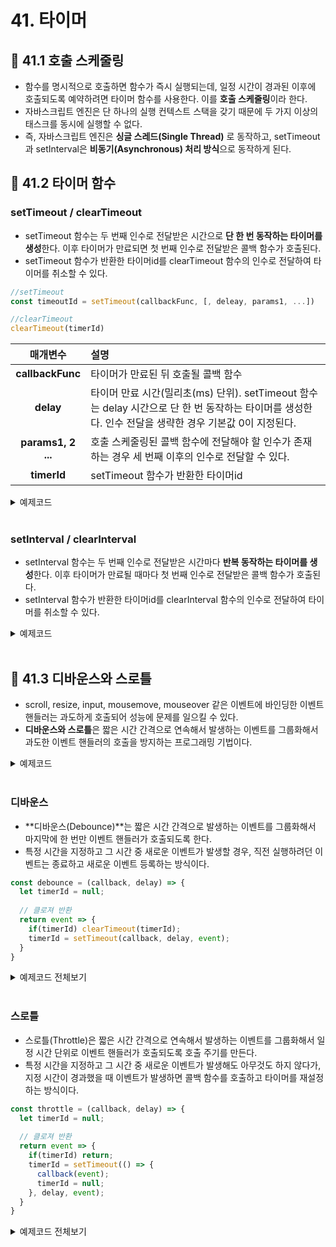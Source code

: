 # 41. 타이머

## 📌 41.1 호출 스케줄링

- 함수를 명시적으로 호출하면 함수가 즉시 실행되는데, 일정 시간이 경과된 이후에 호출되도록 예약하려면 타이머 함수를 사용한다. 이를 **호출 스케줄링**이라 한다.
- 자바스크립트 엔진은 단 하나의 실행 컨텍스트 스택을 갖기 때문에 두 가지 이상의 태스크를 동시에 실행할 수 없다. 
- 즉, 자바스크립트 엔진은 **싱글 스레드(Single Thread)** 로 동작하고, setTimeout과 setInterval은 **비동기(Asynchronous) 처리 방식**으로 동작하게 된다.

## 📌 41.2 타이머 함수

### setTimeout / clearTimeout
- setTimeout 함수는 두 번째 인수로 전달받은 시간으로 **단 한 번 동작하는 타이머를 생성**한다. 이후 타이머가 만료되면 첫 번째 인수로 전달받은 콜백 함수가 호출된다.
- setTimeout 함수가 반환한 타이머id를 clearTimeout 함수의 인수로 전달하여 타이머를 취소할 수 있다.
```js
//setTimeout
const timeoutId = setTimeout(callbackFunc, [, deleay, params1, ...])

//clearTimeout
clearTimeout(timerId)
```

  |매개변수|설명|
  |:---:|:---|
  |**callbackFunc**|타이머가 만료된 뒤 호출될 콜백 함수|
  |**delay**|타이머 만료 시간(밀리초(ms) 단위). setTimeout 함수는 delay 시간으로 단 한 번 동작하는 타이머를 생성한다. 인수 전달을 생략한 경우 기본값 0이 지정된다.|
  |**params1, 2 ...**|호출 스케줄링된 콜백 함수에 전달해야 할 인수가 존재하는 경우 세 번째 이후의 인수로 전달할 수 있다.|
  |**timerId**|setTimeout 함수가 반환한 타이머id|  

  <details>
<summary>예제코드</summary>
<div markdown="1">

```js
// 1초(1000ms) 후 타이머가 만료되면 콜백 함수가 호출된다.
setTimeout(() => console.log('Hi!'), 1000);

// 1초(1000ms) 후 타이머가 만료되면 콜백 함수가 호출된다.
// 이때 콜백 함수에 'Lee'가 인수로 전달된다.
setTimeout(name => console.log(`Hi! ${name}.`), 1000, 'Lee');

// 두 번째 인수(delay)를 생략하면 기본값 0이 지정된다.
setTimeout(() => console.log('Hello!'));
```

```js
// 1초(1000ms) 후 타이머가 만료되면 콜백 함수가 호출된다.
// setTimeout 함수는 생성된 타이머를 식별할 수 있는 고유한 타이머 id를 반환한다.
const timerId = setTimeout(() => console.log('Hi!'), 1000);

// setTimeout 함수가 반환한 타이머 id를 clearTimeout 함수의 인수로 전달하여 타이머를
// 취소한다. 타이머가 취소되면 setTimeout 함수의 콜백 함수가 실행되지 않는다.
clearTimeout(timerId);
```

</div>
</details></br>

### setInterval / clearInterval
- setInterval 함수는 두 번째 인수로 전달받은 시간마다 **반복 동작하는 타이머를 생성**한다. 이후 타이머가 만료될 때마다 첫 번째 인수로 전달받은 콜백 함수가 호출된다.
- setInterval 함수가 반환한 타이머id를 clearInterval 함수의 인수로 전달하여 타이머를 취소할 수 있다.

<details>
<summary>예제코드</summary>
<div markdown="1">

```js
let count = 1;

// 1초(1000ms) 후 타이머가 만료될 때마다 콜백 함수가 호출된다.
// setInterval 함수는 생성된 타이머를 식별할 수 있는 고유한 타이머 id를 반환한다.
const timeoutId = setInterval(() => {
  console.log(count); // 1 2 3 4 5
  // count가 5이면 setInterval 함수가 반환한 타이머 id를 clearInterval 함수의
  // 인수로 전달하여 타이머를 취소한다. 타이머가 취소되면 setInterval 함수의 콜백 함수가
  // 실행되지 않는다.
  if (count++ === 5) clearInterval(timeoutId);
}, 1000);
```

</div>
</details></br>

## 📌 41.3 디바운스와 스로틀
- scroll, resize, input, mousemove, mouseover 같은 이벤트에 바인딩한 이벤트 핸들러는 과도하게 호출되어 성능에 문제를 일으킬 수 있다.
- **디바운스와 스로틀**은 짧은 시간 간격으로 연속해서 발생하는 이벤트를 그룹화해서 과도한 이벤트 핸들러의 호출을 방지하는 프로그래밍 기법이다.

<details>
<summary>예제코드</summary>
<div markdown="1">

```html
<!DOCTYPE html>
<html>
<body>
  <button>click me</button>
  <pre>일반 클릭 이벤트 카운터    <span class="normal-msg">0</span></pre>
  <pre>디바운스 클릭 이벤트 카운터 <span class="debounce-msg">0</span></pre>
  <pre>스로틀 클릭 이벤트 카운터   <span class="throttle-msg">0</span></pre>
  <script>
    const $button = document.querySelector('button');
    const $normalMsg = document.querySelector('.normal-msg');
    const $debounceMsg = document.querySelector('.debounce-msg');
    const $throttleMsg = document.querySelector('.throttle-msg');

    const debounce = (callback, delay) => {
      let timerId;
      return (...args) => {
        if (timerId) clearTimeout(timerId);
        timerId = setTimeout(callback, delay, ...args);
      };
    };

    const throttle = (callback, delay) => {
      let timerId;
      return (...args) => {
        if (timerId) return;
        timerId = setTimeout(() => {
          callback(...args);
          timerId = null;
        }, delay);
      };
    };

    $button.addEventListener('click', () => {
      $normalMsg.textContent = +$normalMsg.textContent + 1;
    });

    $button.addEventListener('click', debounce(() => {
      $debounceMsg.textContent = +$debounceMsg.textContent + 1;
    }, 500));

    $button.addEventListener('click', throttle(() => {
      $throttleMsg.textContent = +$throttleMsg.textContent + 1;
    }, 500));
  </script>
</body>
</html>
```

위 코드를 20번 연속으로 클릭하면, 다음과 같은 결과를 얻을 수 있다. <br/>
일반 클릭 이벤트 카운터 -> 20 <br/>
디바운스 클릭 이벤트 카운터 -> 1 <br/>
스로틀 클릭 이벤트 카운터 -> 6 <br/>

</div>
</details></br>


### 디바운스
- **디바운스(Debounce)**는 짧은 시간 간격으로 발생하는 이벤트를 그룹화해서 마지막에 한 번만 이벤트 핸들러가 호출되도록 한다.
- 특정 시간을 지정하고 그 시간 중 새로운 이벤트가 발생할 경우, 직전 실행하려던 이벤트는 종료하고 새로운 이벤트 등록하는 방식이다.
```js
const debounce = (callback, delay) => {
  let timerId = null;
  
  // 클로져 반환
  return event => {
    if(timerId)	clearTimeout(timerId);
    timerId = setTimeout(callback, delay, event);
  }
}
```

<details>
<summary>예제코드 전체보기</summary>
<div markdown="1">

```html
<!DOCTYPE html>
<html>
<body>
  <input type="text">
  <div class="msg"></div>
  <script>
    const $input = document.querySelector('input');
    const $msg = document.querySelector('.msg');

    const debounce = (callback, delay) => {
      let timerId;
      // debounce 함수는 timerId를 기억하는 클로저를 반환한다.
      return (...args) => {
        // delay가 경과하기 이전에 이벤트가 발생하면 이전 타이머를 취소하고
        // 새로운 타이머를 재설정한다.
        // 따라서 delay보다 짧은 간격으로 이벤트가 발생하면 callback은 호출되지 않는다.
        if (timerId) clearTimeout(timerId);
        timerId = setTimeout(callback, delay, ...args);
      };
    };

    // debounce 함수가 반환하는 클로저가 이벤트 핸들러로 등록된다.
    // 300ms보다 짧은 간격으로 input 이벤트가 발생하면 debounce 함수의 콜백 함수는
    // 호출되지 않다가 300ms 동안 input 이벤트가 더 이상 발생하면 한 번만 호출된다.
    $input.oninput = debounce(e => {
      $msg.textContent = e.target.value;
    }, 300);
  </script>
</body>
</html>
```

</div>
</details></br>

### 스로틀
- 스로틀(Throttle)은 짧은 시간 간격으로 연속해서 발생하는 이벤트를 그룹화해서 일정 시간 단위로 이벤트 핸들러가 호출되도록 호출 주기를 만든다.
- 특정 시간을 지정하고 그 시간 중 새로운 이벤트가 발생해도 아무것도 하지 않다가, 지정 시간이 경과했을 때 이벤트가 발생하면 콜백 함수를 호출하고 타이머를 재설정하는 방식이다.

```js
const throttle = (callback, delay) => {
  let timerId = null;
  
  // 클로져 반환
  return event => {
    if(timerId)	return;
    timerId = setTimeout(() => {
      callback(event);
      timerId = null;
    }, delay, event);
  }
}
```
<details>
<summary>예제코드 전체보기</summary>
<div markdown="1">

```html
<!DOCTYPE html>
<html>
<head>
  <style>
    .container {
      width: 300px;
      height: 300px;
      background-color: rebeccapurple;
      overflow: scroll;
    }

    .content {
      width: 300px;
      height: 1000vh;
    }
  </style>
</head>
<body>
  <div class="container">
    <div class="content"></div>
  </div>
  <div>
    일반 이벤트 핸들러가 scroll 이벤트를 처리한 횟수:
    <span class="normal-count">0</span>
  </div>
  <div>
    스로틀 이벤트 핸들러가 scroll 이벤트를 처리한 횟수:
    <span class="throttle-count">0</span>
  </div>

  <script>
    const $container = document.querySelector('.container');
    const $normalCount = document.querySelector('.normal-count');
    const $throttleCount = document.querySelector('.throttle-count');

    const throttle = (callback, delay) => {
      let timerId;
      // throttle 함수는 timerId를 기억하는 클로저를 반환한다.
      return (...args) => {
        // delay가 경과하기 이전에 이벤트가 발생하면 아무것도 하지 않다가
        // delay가 경과했을 때 이벤트가 발생하면 새로운 타이머를 재설정한다.
        // 따라서 delay 간격으로 callback이 호출된다.
        if (timerId) return;
        timerId = setTimeout(() => {
          callback(...args);
          timerId = null;
        }, delay);
      };
    };

    let normalCount = 0;
    $container.addEventListener('scroll', () => {
      $normalCount.textContent = ++normalCount;
    });

    let throttleCount = 0;
    // throttle 함수가 반환하는 클로저가 이벤트 핸들러로 등록된다.
    $container.addEventListener('scroll', throttle(() => {
      $throttleCount.textContent = ++throttleCount;
    }, 100));
  </script>
</body>
</html>
```

</div>
</details></br>
